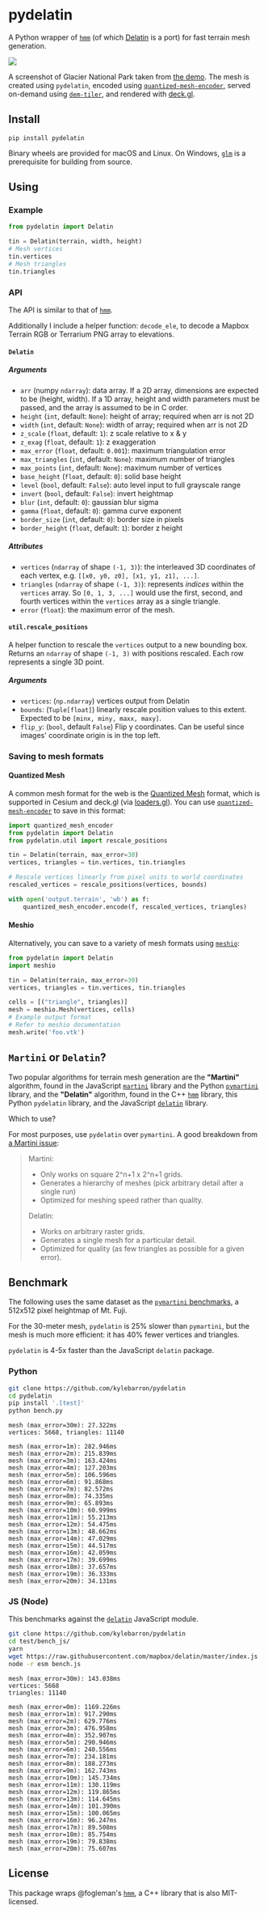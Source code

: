 # pydelatin

A Python wrapper of [`hmm`][hmm] (of which [Delatin][delatin] is a port) for fast terrain mesh generation.

[![][image_url]][example]

[image_url]: https://raw.githubusercontent.com/kylebarron/pydelatin/master/assets/glac.jpg
[example]: https://kylebarron.dev/quantized-mesh-encoder

[hmm]: https://github.com/fogleman/hmm
[delatin]: https://github.com/mapbox/delatin

A screenshot of Glacier National Park taken from [the demo][example]. The mesh
is created using `pydelatin`, encoded using
[`quantized-mesh-encoder`][quantized-mesh-encoder], served on-demand using
[`dem-tiler`][dem-tiler], and rendered with [deck.gl](https://deck.gl).

[quantized-mesh-encoder]: https://github.com/kylebarron/quantized-mesh-encoder
[dem-tiler]: https://github.com/kylebarron/dem-tiler

## Install

```
pip install pydelatin
```

Binary wheels are provided for macOS and Linux. On Windows, [`glm`][glm] is a
prerequisite for building from source.

[glm]: https://glm.g-truc.net/

## Using

### Example

```py
from pydelatin import Delatin

tin = Delatin(terrain, width, height)
# Mesh vertices
tin.vertices
# Mesh triangles
tin.triangles
```

### API

The API is similar to that of [`hmm`][hmm].

Additionally I include a helper function: `decode_ele`, to decode a Mapbox
Terrain RGB or Terrarium PNG array to elevations.

#### `Delatin`

##### Arguments

- `arr` (numpy `ndarray`): data array. If a 2D array, dimensions are expected to be (height, width). If a 1D array, height and width parameters must be passed, and the array is assumed to be in C order.
- `height` (`int`, default: `None`): height of array; required when arr is not 2D
- `width` (`int`, default: `None`): width of array; required when arr is not 2D
- `z_scale` (`float`, default: `1`): z scale relative to x & y
- `z_exag` (`float`, default: `1`): z exaggeration
- `max_error` (`float`, default: `0.001`): maximum triangulation error
- `max_triangles` (`int`, default: `None`): maximum number of triangles
- `max_points` (`int`, default: `None`): maximum number of vertices
- `base_height` (`float`, default: `0`): solid base height
- `level` (`bool`, default: `False`): auto level input to full grayscale range
- `invert` (`bool`, default: `False`): invert heightmap
- `blur` (`int`, default: `0`): gaussian blur sigma
- `gamma` (`float`, default: `0`): gamma curve exponent
- `border_size` (`int`, default: `0`): border size in pixels
- `border_height` (`float`, default: `1`): border z height

##### Attributes

- `vertices` (`ndarray` of shape `(-1, 3)`): the interleaved 3D coordinates of each vertex, e.g. `[[x0, y0, z0], [x1, y1, z1], ...]`.
- `triangles` (`ndarray` of shape `(-1, 3)`): represents _indices_ within the `vertices` array. So `[0, 1, 3, ...]` would use the first, second, and fourth vertices within the `vertices` array as a single triangle.
- `error` (`float`): the maximum error of the mesh.

#### `util.rescale_positions`

A helper function to rescale the `vertices` output to a new bounding box.
Returns an `ndarray` of shape `(-1, 3)` with positions rescaled. Each row
represents a single 3D point.

##### Arguments

- `vertices`: (`np.ndarray`) vertices output from Delatin
- `bounds`: (`Tuple[float]`) linearly rescale position values to this extent.
  Expected to be `[minx, miny, maxx, maxy]`.
- `flip_y`: (`bool`, default `False`) Flip y coordinates. Can be useful since
  images' coordinate origin is in the top left.

### Saving to mesh formats

#### Quantized Mesh

A common mesh format for the web is the [Quantized Mesh][quantized-mesh-spec]
format, which is supported in Cesium and deck.gl (via
[loaders.gl][loaders.gl-quantized-mesh]). You can use
[`quantized-mesh-encoder`][quantized-mesh-encoder] to save in this format:

```py
import quantized_mesh_encoder
from pydelatin import Delatin
from pydelatin.util import rescale_positions

tin = Delatin(terrain, max_error=30)
vertices, triangles = tin.vertices, tin.triangles

# Rescale vertices linearly from pixel units to world coordinates
rescaled_vertices = rescale_positions(vertices, bounds)

with open('output.terrain', 'wb') as f:
    quantized_mesh_encoder.encode(f, rescaled_vertices, triangles)
```

[quantized-mesh-spec]: https://github.com/CesiumGS/quantized-mesh
[quantized-mesh-encoder]: https://github.com/kylebarron/quantized-mesh-encoder
[loaders.gl-quantized-mesh]: https://loaders.gl/modules/terrain/docs/api-reference/quantized-mesh-loader

#### Meshio

Alternatively, you can save to a variety of mesh formats using
[`meshio`][meshio]:

```py
from pydelatin import Delatin
import meshio

tin = Delatin(terrain, max_error=30)
vertices, triangles = tin.vertices, tin.triangles

cells = [("triangle", triangles)]
mesh = meshio.Mesh(vertices, cells)
# Example output format
# Refer to meshio documentation
mesh.write('foo.vtk')
```

[meshio]: https://github.com/nschloe/meshio

## `Martini` or `Delatin`?

Two popular algorithms for terrain mesh generation are the **"Martini"**
algorithm, found in the JavaScript [`martini`][martini] library and the Python
[`pymartini`][pymartini] library, and the **"Delatin"** algorithm, found in the
C++ [`hmm`][hmm] library, this Python `pydelatin` library, and the JavaScript
[`delatin`][delatin] library.

Which to use?

For most purposes, use `pydelatin` over `pymartini`. A good breakdown from [a
Martini issue][martini_desc_issue]:

> Martini:
>
> - Only works on square 2^n+1 x 2^n+1 grids.
> - Generates a hierarchy of meshes (pick arbitrary detail after a single run)
> - Optimized for meshing speed rather than quality.
>
> Delatin:
>
> - Works on arbitrary raster grids.
> - Generates a single mesh for a particular detail.
> - Optimized for quality (as few triangles as possible for a given error).

[martini]: https://github.com/mapbox/martini
[pymartini]: https://github.com/kylebarron/pymartini
[martini_desc_issue]: https://github.com/mapbox/martini/issues/15#issuecomment-700475731

## Benchmark

The following uses the same dataset as the [`pymartini`
benchmarks][pymartini_bench], a 512x512 pixel heightmap of Mt. Fuji.

[pymartini_bench]: https://github.com/kylebarron/pymartini#benchmark

For the 30-meter mesh, `pydelatin` is 25% slower than `pymartini`, but the mesh
is much more efficient: it has 40% fewer vertices and triangles.

`pydelatin` is 4-5x faster than the JavaScript `delatin` package.

### Python

```bash
git clone https://github.com/kylebarron/pydelatin
cd pydelatin
pip install '.[test]'
python bench.py
```

```
mesh (max_error=30m): 27.322ms
vertices: 5668, triangles: 11140

mesh (max_error=1m): 282.946ms
mesh (max_error=2m): 215.839ms
mesh (max_error=3m): 163.424ms
mesh (max_error=4m): 127.203ms
mesh (max_error=5m): 106.596ms
mesh (max_error=6m): 91.868ms
mesh (max_error=7m): 82.572ms
mesh (max_error=8m): 74.335ms
mesh (max_error=9m): 65.893ms
mesh (max_error=10m): 60.999ms
mesh (max_error=11m): 55.213ms
mesh (max_error=12m): 54.475ms
mesh (max_error=13m): 48.662ms
mesh (max_error=14m): 47.029ms
mesh (max_error=15m): 44.517ms
mesh (max_error=16m): 42.059ms
mesh (max_error=17m): 39.699ms
mesh (max_error=18m): 37.657ms
mesh (max_error=19m): 36.333ms
mesh (max_error=20m): 34.131ms
```

### JS (Node)

This benchmarks against the [`delatin`][delatin] JavaScript module.

```bash
git clone https://github.com/kylebarron/pydelatin
cd test/bench_js/
yarn
wget https://raw.githubusercontent.com/mapbox/delatin/master/index.js
node -r esm bench.js
```

```
mesh (max_error=30m): 143.038ms
vertices: 5668
triangles: 11140

mesh (max_error=0m): 1169.226ms
mesh (max_error=1m): 917.290ms
mesh (max_error=2m): 629.776ms
mesh (max_error=3m): 476.958ms
mesh (max_error=4m): 352.907ms
mesh (max_error=5m): 290.946ms
mesh (max_error=6m): 240.556ms
mesh (max_error=7m): 234.181ms
mesh (max_error=8m): 188.273ms
mesh (max_error=9m): 162.743ms
mesh (max_error=10m): 145.734ms
mesh (max_error=11m): 130.119ms
mesh (max_error=12m): 119.865ms
mesh (max_error=13m): 114.645ms
mesh (max_error=14m): 101.390ms
mesh (max_error=15m): 100.065ms
mesh (max_error=16m): 96.247ms
mesh (max_error=17m): 89.508ms
mesh (max_error=18m): 85.754ms
mesh (max_error=19m): 79.838ms
mesh (max_error=20m): 75.607ms
```

## License

This package wraps \@fogleman's [`hmm`][hmm], a C++ library that is also
MIT-licensed.
